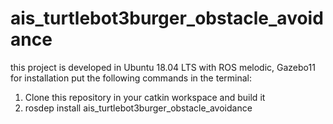 # ais_turtlebot3burger_obstacle_avoidance

this project is developed in Ubuntu 18.04 LTS with ROS melodic, Gazebo11
for installation put the following commands in the terminal:
1. Clone this repository in your catkin workspace and build it
2. rosdep install ais_turtlebot3burger_obstacle_avoidance
